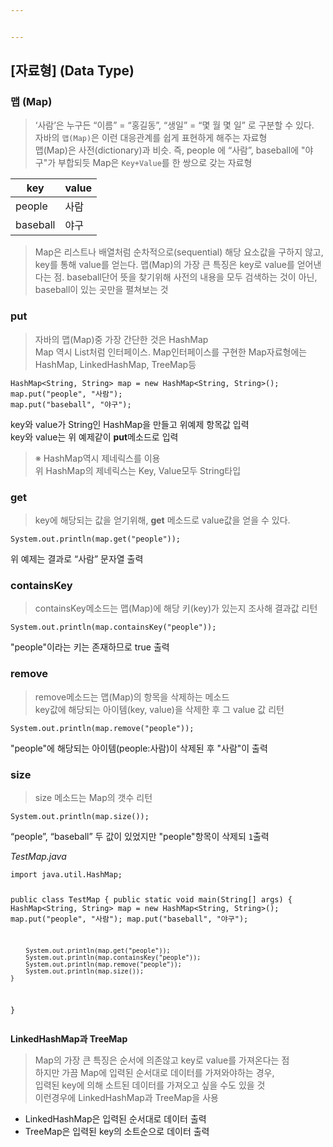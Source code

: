 ```yaml
---


---
```


<h2 id="자료형-data-type">[자료형] (Data Type)</h2>
<h3 id="맵-map">맵 (Map)</h3>
<blockquote>
<p>‘사람’은 누구든 “이름” = “홍길동”, “생일” = “몇 월 몇 일” 로 구분할 수 있다.<br>
자바의  <code>맵(Map)</code>은 이런 대응관계를 쉽게 표현하게 해주는 자료형<br>
맵(Map)은 사전(dictionary)과 비슷. 즉, people 에 “사람”, baseball에 "야구"가 부합되듯 Map은 <code>Key+Value</code>를 한 쌍으로 갖는 자료형</p>
</blockquote>

<table>
<thead>
<tr>
<th>key</th>
<th>value</th>
</tr>
</thead>
<tbody>
<tr>
<td>people</td>
<td>사람</td>
</tr>
<tr>
<td>baseball</td>
<td>야구</td>
</tr>
</tbody>
</table><blockquote>
<p>Map은 리스트나 배열처럼 순차적으로(sequential) 해당 요소값을 구하지 않고, key를 통해 value를 얻는다. 맵(Map)의 가장 큰 특징은 key로 value를 얻어낸다는 점. baseball단어 뜻을 찾기위해 사전의 내용을 모두 검색하는 것이 아닌, baseball이 있는 곳만을 펼쳐보는 것</p>
</blockquote>
<h3 id="put">put</h3>
<blockquote>
<p>자바의 맵(Map)중 가장 간단한 것은 HashMap<br>
Map 역시 List처럼 인터페이스. Map인터페이스를 구현한 Map자료형에는 HashMap, LinkedHashMap, TreeMap등</p>
</blockquote>
<pre><code>HashMap&lt;String, String&gt; map = new HashMap&lt;String, String&gt;();
map.put("people", "사람");
map.put("baseball", "야구");
</code></pre>
<p>key와 value가 String인 HashMap을 만들고 위예제 항목값 입력<br>
key와 value는 위 예제같이  <strong>put</strong>메소드로 입력</p>
<blockquote>
<p>※ HashMap역시 제네릭스를 이용<br>
위 HashMap의 제네릭스는 Key, Value모두 String타입</p>
</blockquote>
<h3 id="get">get</h3>
<blockquote>
<p>key에 해당되는 값을 얻기위해, <strong>get</strong>  메소드로 value값을 얻을 수 있다.</p>
</blockquote>
<pre><code>System.out.println(map.get("people"));
</code></pre>
<p>위 예제는 결과로 “사람” 문자열 출력</p>
<h3 id="containskey">containsKey</h3>
<blockquote>
<p>containsKey메소드는 맵(Map)에 해당 키(key)가 있는지 조사해 결과값 리턴</p>
</blockquote>
<pre><code>System.out.println(map.containsKey("people"));
</code></pre>
<p>"people"이라는 키는 존재하므로 true 출력</p>
<h3 id="remove">remove</h3>
<blockquote>
<p>remove메소드는 맵(Map)의 항목을 삭제하는 메소드<br>
key값에 해당되는 아이템(key, value)을 삭제한 후 그 value 값 리턴</p>
</blockquote>
<pre><code>System.out.println(map.remove("people"));
</code></pre>
<p>"people"에 해당되는 아이템(people:사람)이 삭제된 후 "사람"이 출력</p>
<h3 id="size">size</h3>
<blockquote>
<p>size 메소드는 Map의 갯수 리턴</p>
</blockquote>
<pre><code>System.out.println(map.size());
</code></pre>
<p>“people”, “baseball” 두 값이 있었지만 "people"항목이 삭제되 <code>1</code>출력</p>
<p><em>TestMap.java</em></p>
<pre><code>import java.util.HashMap;

public class TestMap {
    public static void main(String[] args) {
        HashMap&lt;String, String&gt; map = new HashMap&lt;String, String&gt;();
        map.put("people", "사람");
        map.put("baseball", "야구");

        System.out.println(map.get("people"));
        System.out.println(map.containsKey("people"));
        System.out.println(map.remove("people"));
        System.out.println(map.size());
    }
}
</code></pre>
<p><strong>LinkedHashMap과 TreeMap</strong></p>
<blockquote>
<p>Map의 가장 큰 특징은 순서에 의존않고 key로 value를 가져온다는 점<br>
하지만 가끔 Map에 입력된 순서대로 데이터를 가져와야하는 경우,<br>
입력된 key에 의해 소트된 데이터를 가져오고 싶을 수도 있을 것<br>
이런경우에 LinkedHashMap과 TreeMap을 사용</p>
</blockquote>
<ul>
<li>LinkedHashMap은 입력된 순서대로 데이터 출력</li>
<li>TreeMap은 입력된 key의 소트순으로 데이터 출력</li>
</ul>

